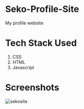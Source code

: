 # Seko-Profile-Site
 My profile website
 
# Tech Stack Used

1. CSS
2. HTML
3. Javascript

# Screenshots

![sekosite]()
